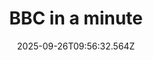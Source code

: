 ---
title: "BBC in a minute"
date: 2025-09-26T09:56:32.564Z
tags:
  - a minute
  - session 2
categories:
  - BBC
description: 记得填写描述内容哦~~~
---